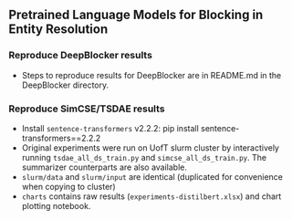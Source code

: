 ## Pretrained Language Models for Blocking in Entity Resolution

### Reproduce DeepBlocker results
- Steps to reproduce results for DeepBlocker are in README.md in the DeepBlocker directory.

### Reproduce SimCSE/TSDAE results
- Install `sentence-transformers` v2.2.2: pip install sentence-transformers==2.2.2
- Original experiments were run on UofT slurm cluster by interactively running `tsdae_all_ds_train.py` and `simcse_all_ds_train.py`. The summarizer counterparts are also available.
- `slurm/data` and `slurm/input` are identical (duplicated for convenience when copying to cluster)
- `charts` contains raw results (`experiments-distilbert.xlsx`) and chart plotting notebook.